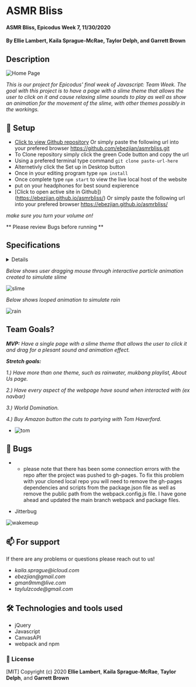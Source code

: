 # **ASMR Bliss**

#### ASMR Bliss, Epicodus Week 7, 11/30/2020

#### **By Ellie Lambert**, **Kaila Sprague-McRae**, **Taylor Delph**, and **Garrett Brown**

## Description

![Home Page](https://media.giphy.com/media/htTOGrkU6FpYbW4LqS/giphy.gif)

_This is our project for Epicodus' final week of Javascript: Team Week. The goal with this project is to have a page with a slime theme that allows the user to click on it and cause relaxing slime sounds to play as well as show an animation for the movement of the slime, with other themes possibly in the workings._

## 🔧 Setup

- [Click to view Github repository](https://github.com/ebezjian/asmrbliss.git) Or simply paste the following url into your prefered browser https://github.com/ebezjian/asmrbliss.git
- To Clone repository simply click the green Code button and copy the url
- Using a prefered terminal type command `git clone paste-url-here`
- Alternetivly click the Set up in Desktop button
- Once in your editing program type `npm install`
- Once complete type `npm start` to view the live local host of the website
- put on your headphones for best sound expierence
- [Click to open active site in Github]) (https://ebezjian.github.io/asmrbliss/) Or simply paste the following url into your prefered browser https://ebezjian.github.io/asmrbliss/

_make sure you turn your volume on!_

** Please review Bugs before running **

## Specifications

<details>

| Behavior                                           | Input             | Output                            |
| -------------------------------------------------- | ----------------- | --------------------------------- |
| user clicks and holds on page and drags mouse      | clickon/drag      | produces a sound                  |
| user hovers over boxes to make it turn on About Us | hover mouse       | rotates boxes                     |
| user interacts with webpage to start music         | any interaction   | calm music on each of the pages   |
| user interacts with nav bar to produce sound       | hover over navbar | produces a sound of paper turning |

</details>

_Below shows user dragging mouse through interactive particle animation created to simulate slime_

![slime](https://media.giphy.com/media/APZHwaaobTPjq2peE7/giphy.gif#center)

_Below shows looped animation to simulate rain_

![rain](https://media.giphy.com/media/8PPf79gZnBcklns5DM/giphy.gif#center)

## Team Goals?

_**MVP:** Have a single page with a slime theme that allows the user to click it and drag for a plesant sound and animation effect._

**_Stretch goals:_**

_1.) Have more than one theme, such as rainwater, mukbang playlist, About Us page._

_2.) Have every aspect of the webpage have sound when interacted with (ex navbar)_

_3.) World Domination._

_4.) Buy Amazon button the cuts to partying with Tom Haverford._

- ![tom](https://i.pinimg.com/originals/93/0c/c0/930cc071d0f4593bc1275d37a74e3f49.gif)

## 🐛 Bugs

- * please note that there has been some connection errors with the repo after the project was pushed to gh-pages. To fix this problem with your cloned local repo you will need to remove the gh-pages dependencies and scripts from the package.json file as well as remove the public path from the webpack.config.js file. I have gone ahead and updated the main branch webpack and package files. 

- Jitterbug

![wakemeup](https://media4.giphy.com/media/SA5iFp4GQRKZQmZIfc/giphy.gif)

## 📫 For support

If there are any problems or questions please reach out to us!

- _kaila.sprague@icloud.com_
- _ebezjian@gmail.com_
- _gman9mm@live.com_
- _taylulzcode@gmail.com_

## 🛠️ Technologies and tools used

- jQuery
- Javascript
- CanvasAPI
- webpack and npm

### 📘 License

[MIT] Copyright (c) 2020 **Ellie Lambert**, **Kaila Sprague-McRae**, **Taylor Delph**, and **Garrett Brown**
